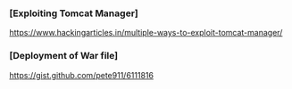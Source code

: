 ### [Exploiting Tomcat Manager]
https://www.hackingarticles.in/multiple-ways-to-exploit-tomcat-manager/

### [Deployment of War file]
https://gist.github.com/pete911/6111816
